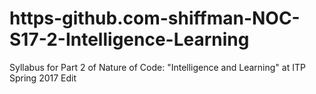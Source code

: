 # https-github.com-shiffman-NOC-S17-2-Intelligence-Learning
Syllabus for Part 2 of Nature of Code: "Intelligence and Learning" at ITP Spring 2017 Edit
